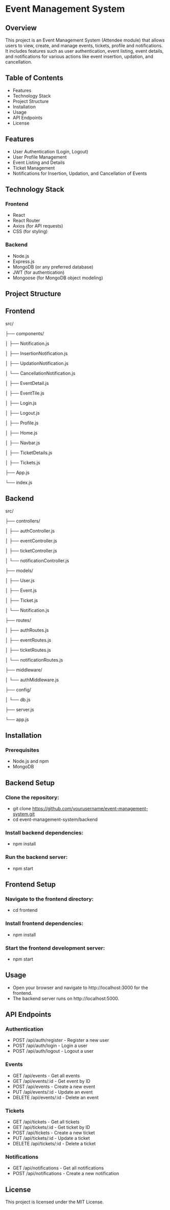 # Event Management System
## Overview
This project is an Event Management System (Attendee module) that allows users to view, create, and manage events, tickets, profile and notifications. It includes features such as user authentication, event listing, event details, and notifications for various actions like event insertion, updation, and cancellation.

## Table of Contents
- Features
- Technology Stack
- Project Structure
- Installation
- Usage
- API Endpoints
- License

## Features
- User Authentication (Login, Logout)
- User Profile Management
- Event Listing and Details
- Ticket Management
- Notifications for Insertion, Updation, and Cancellation of Events

## Technology Stack
### Frontend
- React
- React Router
- Axios (for API requests)
- CSS (for styling)
### Backend
- Node.js
- Express.js
- MongoDB (or any preferred database)
- JWT (for authentication)
- Mongoose (for MongoDB object modeling)

## Project Structure
## Frontend

src/

├── components/

│     ├── Notification.js

│     ├── InsertionNotification.js

│     ├── UpdationNotification.js

│     └── CancellationNotification.js

│     ├── EventDetail.js

│     ├── EventTile.js

│     ├── Login.js

│     ├── Logout.js

│     ├── Profile.js

│     ├── Home.js

│     ├── Navbar.js

│     ├── TicketDetails.js

│     ├── Tickets.js

├── App.js

└── index.js

## Backend

src/

├── controllers/

│   ├── authController.js

│   ├── eventController.js

│   ├── ticketController.js

│   └── notificationController.js

├── models/

│   ├── User.js

│   ├── Event.js

│   ├── Ticket.js

│   └── Notification.js

├── routes/

│   ├── authRoutes.js

│   ├── eventRoutes.js

│   ├── ticketRoutes.js

│   └── notificationRoutes.js

├── middleware/

│   └── authMiddleware.js

├── config/

│   └── db.js

├── server.js

└── app.js

## Installation

### Prerequisites
- Node.js and npm
- MongoDB

## Backend Setup

### Clone the repository:

- git clone https://github.com/yourusername/event-management-system.git
- cd event-management-system/backend

### Install backend dependencies:

- npm install

### Run the backend server:

- npm start

## Frontend Setup
### Navigate to the frontend directory:

- cd frontend

### Install frontend dependencies:

- npm install

### Start the frontend development server:

- npm start

## Usage
- Open your browser and navigate to http://localhost:3000 for the frontend.
- The backend server runs on http://localhost:5000.

## API Endpoints
### Authentication
- POST /api/auth/register - Register a new user
- POST /api/auth/login - Login a user
- POST /api/auth/logout - Logout a user
### Events
- GET /api/events - Get all events
- GET /api/events/:id - Get event by ID
- POST /api/events - Create a new event
- PUT /api/events/:id - Update an event
- DELETE /api/events/:id - Delete an event
### Tickets
- GET /api/tickets - Get all tickets
- GET /api/tickets/:id - Get ticket by ID
- POST /api/tickets - Create a new ticket
- PUT /api/tickets/:id - Update a ticket
- DELETE /api/tickets/:id - Delete a ticket
### Notifications
- GET /api/notifications - Get all notifications
- POST /api/notifications - Create a new notification

## License
This project is licensed under the MIT License. 
